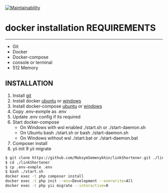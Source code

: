 [![Maintainability](https://api.codeclimate.com/v1/badges/8a8b4d505c1f7ecba52c/maintainability)](https://codeclimate.com/github/MaksymSemenykhin/linkShortener/maintainability)
# docker installation REQUIREMENTS
------------
  - Git
  - Docker 
  - Docker-compose
  - console or terminal
  - 512 Memory 
  
INSTALLATION
------------
1. Install [git](https://git-scm.com/book/en/v2/Getting-Started-Installing-Git)
2. Install docker [ubuntu](https://docs.docker.com/engine/install/ubuntu/) or [windows](https://docs.docker.com/engine/install/ubuntu/)
3. Install docker-compose [ubuntu](https://docs.docker.com/compose/install/#linux) or [windows](https://docs.docker.com/compose/install/#windows)
4. Copy .env-exmple as .env
5. Update .env config if its required
6. Start docker-compose
    * On Windows with wsl enabled ./start.sh or ./start-daemon.sh
    * On Ubuntu bash ./start.sh or bash ./start-daemon.sh
    * On Windows without wsl ./start.bat or ./start-daemon.bat
7. Composer install
8. yii init
9 yii migrate


```sh
$ git clone https://github.com/MaksymSemenykhin/linkShortener.git ./linkShortener
$ cd ./linkShortener
$ cp .env-exmple .env
$ bash ./start.sh
docker exec -t php composer install
docker exec -t php init --env=Development --overwrite=All
docker exec -t php yii migrate --interactive=0
```

